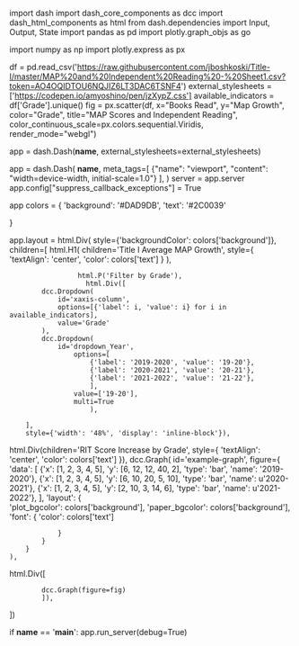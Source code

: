 import dash
import dash_core_components as dcc
import dash_html_components as html
from dash.dependencies import Input, Output, State
import pandas as pd
import plotly.graph_objs as go

import numpy as np
import plotly.express as px

df = pd.read_csv('https://raw.githubusercontent.com/jboshkoski/Title-I/master/MAP%20and%20Independent%20Reading%20-%20Sheet1.csv?token=AO4OQIDTOU6NQJIZ6LT3DAC6TSNF4')
external_stylesheets = ['https://codepen.io/amyoshino/pen/jzXypZ.css']
available_indicators = df['Grade'].unique()
fig = px.scatter(df, x="Books Read", y="Map Growth", color="Grade", title="MAP Scores and Independent Reading",
                color_continuous_scale=px.colors.sequential.Viridis, render_mode="webgl")


app = dash.Dash(__name__, external_stylesheets=external_stylesheets)
    


app = dash.Dash(
    __name__,
    meta_tags=[
        {"name": "viewport", "content": "width=device-width, initial-scale=1.0"}
    ],
)
server = app.server
app.config["suppress_callback_exceptions"] = True

app
colors = {
    'background': '#DAD9DB',
    'text': '#2C0039'
 
}

app.layout = html.Div(
    style={'backgroundColor': colors['background']}, children=[
 html.H1(
        children='Title I Average MAP Growth',
        style={
            'textAlign': 'center',
            'color': colors['text']
        }
    ),
   
 
     
                     
                     html.P('Filter by Grade'),
                       html.Div([
            dcc.Dropdown(
                id='xaxis-column',
                options=[{'label': i, 'value': i} for i in available_indicators],
                value='Grade'
            ), 
            dcc.Dropdown(
                id='dropdown_Year',
                    options=[
                        {'label': '2019-2020', 'value': '19-20'},
                        {'label': '2020-2021', 'value': '20-21'},
                        {'label': '2021-2022', 'value': '21-22'},
                        ],
                    value=['19-20'],
                    multi=True
                        ),
            
        ],
        style={'width': '48%', 'display': 'inline-block'}),
        


                  
html.Div(children='RIT Score Increase by Grade', style={
            'textAlign': 'center',
            'color': colors['text']
        }),
dcc.Graph(
        id='example-graph',
        figure={
            'data': [
                {'x': [1, 2, 3, 4, 5], 'y': [6, 12, 12, 40, 2], 'type': 'bar', 'name': '2019-2020'},
                {'x': [1, 2, 3, 4, 5], 'y': [6, 10, 20, 5, 10], 'type': 'bar', 'name': u'2020-2021'},
                {'x': [1, 2, 3, 4, 5], 'y': [2, 10, 3, 14, 6], 'type': 'bar', 'name': u'2021-2022'},
            ],
            'layout': {  
                'plot_bgcolor': colors['background'],
                'paper_bgcolor': colors['background'],
                'font': {
                    'color': colors['text']                 
                
                }
            }
        }
    ),
html.Div([ 
     
            dcc.Graph(figure=fig)
            ]),

])


if __name__ == '__main__':
    app.run_server(debug=True)
